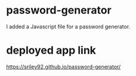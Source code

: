 # password-generator

I added a Javascript file for a password generator. 

# deployed app link
https://sriley92.github.io/password-generator/
